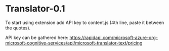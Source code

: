 # Translator-0.1
To start using extension add API key to content.js (4th line, paste it between the quotes).

API key can be gathered here: https://rapidapi.com/microsoft-azure-org-microsoft-cognitive-services/api/microsoft-translator-text/pricing
